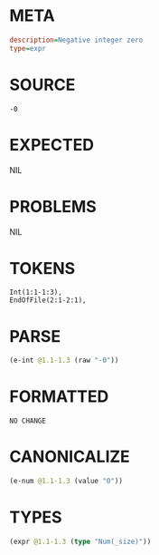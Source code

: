 # META
~~~ini
description=Negative integer zero
type=expr
~~~
# SOURCE
~~~roc
-0
~~~
# EXPECTED
NIL
# PROBLEMS
NIL
# TOKENS
~~~zig
Int(1:1-1:3),
EndOfFile(2:1-2:1),
~~~
# PARSE
~~~clojure
(e-int @1.1-1.3 (raw "-0"))
~~~
# FORMATTED
~~~roc
NO CHANGE
~~~
# CANONICALIZE
~~~clojure
(e-num @1.1-1.3 (value "0"))
~~~
# TYPES
~~~clojure
(expr @1.1-1.3 (type "Num(_size)"))
~~~
